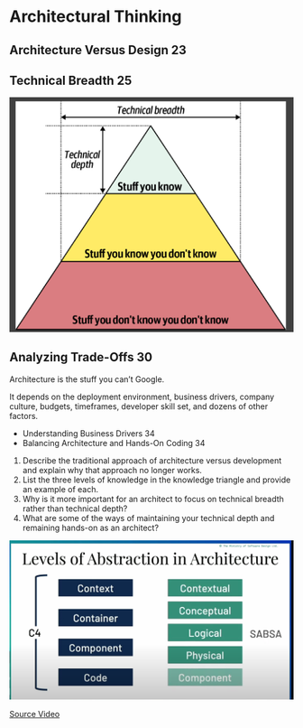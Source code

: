 # Architectural Thinking

## Architecture Versus Design 23



## Technical Breadth 25

![Alt text](image-1.png)

## Analyzing Trade-Offs 30

Architecture is the stuff you can’t Google.

It depends on the deployment environment,
business drivers, company culture, budgets, timeframes, developer skill set, and
dozens of other factors.



- Understanding Business Drivers 34
- Balancing Architecture and Hands-On Coding 34




1. Describe the traditional approach of architecture versus development and
explain why that approach no longer works.
2. List the three levels of knowledge in the knowledge triangle and provide an
example of each.
3. Why is it more important for an architect to focus on technical breadth rather than technical depth?
4. What are some of the ways of maintaining your technical depth and remaining hands-on as an architect?


![Levels of abstraction in Architecture](image-13.png)

[Source Video](https://www.youtube.com/watch?v=LBIZpRr2U-0)